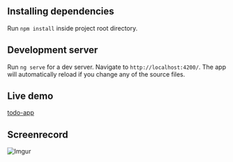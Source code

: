 ## Installing dependencies

Run `npm install` inside project root directory.

## Development server

Run `ng serve` for a dev server. Navigate to `http://localhost:4200/`. The app will automatically reload if you change any of the source files.

## Live demo

[todo-app](https://todo-app-bbb0f.firebaseapp.com/)

## Screenrecord
![Imgur](https://i.imgur.com/Gv7H1dy.gif)
